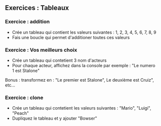 ## Exercices : Tableaux

### Exercice : addition

* Crée un tableau qui contient les valeurs suivantes : 1, 2, 3, 4, 5, 6, 7, 8, 9 
* Fais une boucle qui permet d'additioner toutes ces valeurs

### Exercice : Vos meilleurs choix

* Crée un tableau qui contetient 3 nom d'acteurs
* Pour chaque acteur, affichez dans la console par exemple : "Le numero 1 est Stalone"

Bonus : transformez en : "Le premier est Stalone", Le deuxième est Cruiz", etc...


### Exercice : clone

* Crée un tableau qui contetient les valeurs suivantes : "Mario", "Luigi", "Peach"
* Dupliquez le tableau et y ajouter "Bowser"









